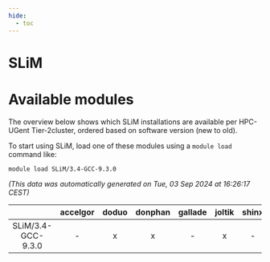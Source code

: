 ```yaml
---
hide:
  - toc
---
```


SLiM
====

# Available modules


The overview below shows which SLiM installations are available per HPC-UGent Tier-2cluster, ordered based on software version (new to old).

To start using SLiM, load one of these modules using a `module load` command like:

```shell
module load SLiM/3.4-GCC-9.3.0
```

*(This data was automatically generated on Tue, 03 Sep 2024 at 16:26:17 CEST)*  

| |accelgor|doduo|donphan|gallade|joltik|shinx|skitty|
| :---: | :---: | :---: | :---: | :---: | :---: | :---: | :---: |
|SLiM/3.4-GCC-9.3.0|-|x|x|-|x|-|-|
